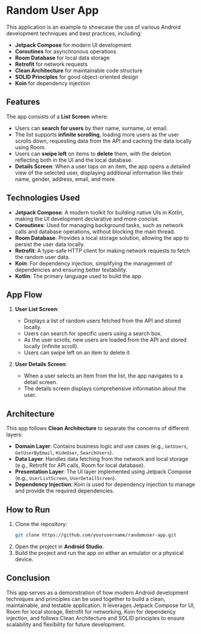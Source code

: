 
# Random User App

This application is an example to showcase the use of various Android development techniques and best practices, including:

- **Jetpack Compose** for modern UI development
- **Coroutines** for asynchronous operations
- **Room Database** for local data storage
- **Retrofit** for network requests
- **Clean Architecture** for maintainable code structure
- **SOLID Principles** for good object-oriented design
- **Koin** for dependency injection

## Features

The app consists of a **List Screen** where:

- Users can **search for users** by their name, surname, or email.
- The list supports **infinite scrolling**, loading more users as the user scrolls down, requesting data from the API and caching the data locally using Room.
- Users can **swipe left** on items to **delete** them, with the deletion reflecting both in the UI and the local database.
- **Details Screen**: When a user taps on an item, the app opens a detailed view of the selected user, displaying additional information like their name, gender, address, email, and more.

## Technologies Used

- **Jetpack Compose**: A modern toolkit for building native UIs in Kotlin, making the UI development declarative and more concise.
- **Coroutines**: Used for managing background tasks, such as network calls and database operations, without blocking the main thread.
- **Room Database**: Provides a local storage solution, allowing the app to persist the user data locally.
- **Retrofit**: A type-safe HTTP client for making network requests to fetch the random user data.
- **Koin**: For dependency injection, simplifying the management of dependencies and ensuring better testability.
- **Kotlin**: The primary language used to build the app.

## App Flow

1. **User List Screen**:
   - Displays a list of random users fetched from the API and stored locally.
   - Users can search for specific users using a search box.
   - As the user scrolls, new users are loaded from the API and stored locally (infinite scroll).
   - Users can swipe left on an item to delete it.
   
2. **User Details Screen**:
   - When a user selects an item from the list, the app navigates to a detail screen.
   - The details screen displays comprehensive information about the user.

## Architecture

This app follows **Clean Architecture** to separate the concerns of different layers:

- **Domain Layer**: Contains business logic and use cases (e.g., `GetUsers`, `GetUserByEmail`, `HideUser`, `SearchUsers`).
- **Data Layer**: Handles data fetching from the network and local storage (e.g., Retrofit for API calls, Room for local database).
- **Presentation Layer**: The UI layer implemented using Jetpack Compose (e.g., `UserListScreen`, `UserDetailScreen`).
- **Dependency Injection**: Koin is used for dependency injection to manage and provide the required dependencies.

## How to Run

1. Clone the repository:
   ```bash
   git clone https://github.com/yourusername/randomuser-app.git
   ```
2. Open the project in **Android Studio**.
3. Build the project and run the app on either an emulator or a physical device.

## Conclusion

This app serves as a demonstration of how modern Android development techniques and principles can be used together to build a clean, maintainable, and testable application. It leverages Jetpack Compose for UI, Room for local storage, Retrofit for networking, Koin for dependency injection, and follows Clean Architecture and SOLID principles to ensure scalability and flexibility for future development.

